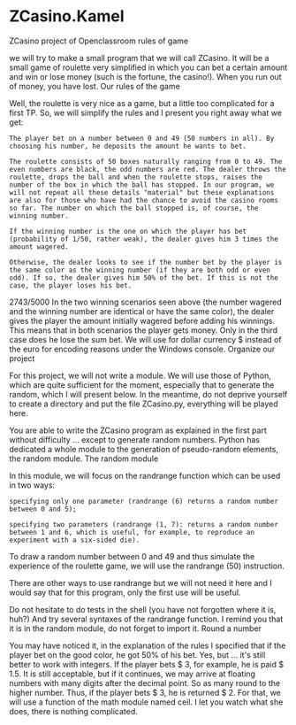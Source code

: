 # ZCasino.Kamel
ZCasino project of Openclassroom
rules of game

 we will try to make a small program that we will call ZCasino. It will be a small game of roulette very simplified in which you can bet a certain amount and win or lose money (such is the fortune, the casino!). When you run out of money, you have lost.
Our rules of the game

Well, the roulette is very nice as a game, but a little too complicated for a first TP. So, we will simplify the rules and I present you right away what we get:

    The player bet on a number between 0 and 49 (50 numbers in all). By choosing his number, he deposits the amount he wants to bet.

    The roulette consists of 50 boxes naturally ranging from 0 to 49. The even numbers are black, the odd numbers are red. The dealer throws the roulette, drops the ball and when the roulette stops, raises the number of the box in which the ball has stopped. In our program, we will not repeat all these details "material" but these explanations are also for those who have had the chance to avoid the casino rooms so far. The number on which the ball stopped is, of course, the winning number.

    If the winning number is the one on which the player has bet (probability of 1/50, rather weak), the dealer gives him 3 times the amount wagered.

    Otherwise, the dealer looks to see if the number bet by the player is the same color as the winning number (if they are both odd or even odd). If so, the dealer gives him 50% of the bet. If this is not the case, the player loses his bet.
2743/5000
In the two winning scenarios seen above (the number wagered and the winning number are identical or have the same color), the dealer gives the player the amount initially wagered before adding his winnings. This means that in both scenarios the player gets money. Only in the third case does he lose the sum bet. We will use for dollar currency $ instead of the euro for encoding reasons under the Windows console.
Organize our project

For this project, we will not write a module. We will use those of Python, which are quite sufficient for the moment, especially that to generate the random, which I will present below. In the meantime, do not deprive yourself to create a directory and put the file ZCasino.py, everything will be played here.

You are able to write the ZCasino program as explained in the first part without difficulty ... except to generate random numbers. Python has dedicated a whole module to the generation of pseudo-random elements, the random module.
The random module

In this module, we will focus on the randrange function which can be used in two ways:

    specifying only one parameter (randrange (6) returns a random number between 0 and 5);

    specifying two parameters (randrange (1, 7): returns a random number between 1 and 6, which is useful, for example, to reproduce an experiment with a six-sided die).

To draw a random number between 0 and 49 and thus simulate the experience of the roulette game, we will use the randrange (50) instruction.

There are other ways to use randrange but we will not need it here and I would say that for this program, only the first use will be useful.

Do not hesitate to do tests in the shell (you have not forgotten where it is, huh?) And try several syntaxes of the randrange function. I remind you that it is in the random module, do not forget to import it.
Round a number

You may have noticed it, in the explanation of the rules I specified that if the player bet on the good color, he got 50% of his bet. Yes, but ... it's still better to work with integers. If the player bets $ 3, for example, he is paid $ 1.5. It is still acceptable, but if it continues, we may arrive at floating numbers with many digits after the decimal point. So as many round to the higher number. Thus, if the player bets $ 3, he is returned $ 2. For that, we will use a function of the math module named ceil. I let you watch what she does, there is nothing complicated.
